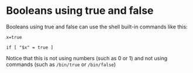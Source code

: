 # Booleans using true and false

Booleans using true and false can use the shell built-in commands like this:

    x=true

    if [ "$x" = true ]

Notice that this is not using numbers (such as 0 or 1) and not using commands (such as `/bin/true` or `/bin/false`)
